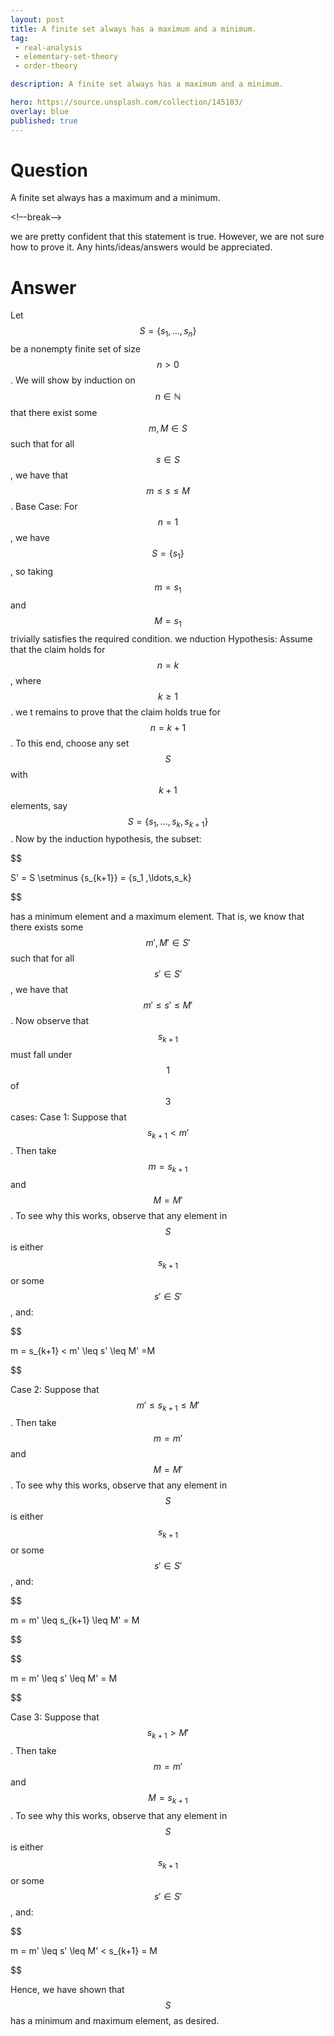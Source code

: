 ```yaml
---
layout: post
title: A finite set always has a maximum and a minimum.
tag:
 - real-analysis
 - elementary-set-theory
 - order-theory

description: A finite set always has a maximum and a minimum.

hero: https://source.unsplash.com/collection/145103/
overlay: blue 
published: true
---
```


# Question 

A finite set always has a maximum and a minimum.

<!–-break-–>


we are  pretty confident that this statement is true. However, we are  not sure how to prove it. Any hints/ideas/answers would be appreciated.

# Answer 


Let $$S = \{s_1, \ldots,s_n\}$$ be a nonempty finite set of size $$n > 0$$. We will show by induction on $$n \in \mathbb N$$ that there exist some $$m,M \in S$$ such that for all $$s \in S$$, we have that $$m \leq s \leq M$$.
Base Case: For $$n=1$$, we have $$S = \{s_1\}$$, so taking $$m = s_1$$ and $$M=s_1$$ trivially satisfies the required condition.
we nduction Hypothesis: Assume that the claim holds for $$n=k$$, where $$k \geq 1$$.
we t remains to prove that the claim holds true for $$n = k+1$$. To this end, choose any set $$S$$ with $$k+1$$ elements, say $$S = \{s_1 ,\ldots,s_k,s_{k+1}\}$$. Now by the induction hypothesis, the subset:

 $$ 

S' = S \setminus \{s_{k+1}\} = \{s_1 ,\ldots,s_k\}

 $$ 

has a minimum element and a maximum element. That is, we know that there exists some $$m',M' \in S'$$ such that for all $$s' \in S'$$, we have that $$m' \leq s' \leq M'$$. Now observe that $$s_{k+1}$$ must fall under $$1$$ of $$3$$ cases:
Case 1: Suppose that $$s_{k+1} < m'$$. Then take $$m = s_{k+1}$$ and $$M=M'$$. To see why this works, observe that any element in $$S$$ is either $$s_{k+1}$$ or some $$s' \in S'$$, and:

 $$ 

m = s_{k+1} < m' \leq s' \leq M' =M

 $$ 

Case 2: Suppose that $$m' \leq s_{k+1} \leq M'$$. Then take $$m = m'$$ and $$M=M'$$. To see why this works, observe that any element in $$S$$ is either $$s_{k+1}$$ or some $$s' \in S'$$, and:

 $$ 

m = m' \leq s_{k+1} \leq M' = M

 $$ 


 $$ 

m = m' \leq s' \leq M' = M

 $$ 

Case 3: Suppose that $$s_{k+1} > M'$$. Then take $$m =m'$$ and $$M=s_{k+1}$$. To see why this works, observe that any element in $$S$$ is either $$s_{k+1}$$ or some $$s' \in S'$$, and:

 $$ 

m = m' \leq s' \leq M' < s_{k+1} = M

 $$ 

Hence, we have shown that $$S$$ has a minimum and maximum element, as desired.


